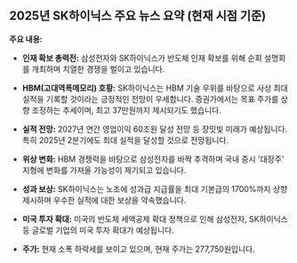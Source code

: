 ## 2025년 SK하이닉스 주요 뉴스 요약 (현재 시점 기준)

**주요 내용:**

*   **인재 확보 총력전:** 삼성전자와 SK하이닉스가 반도체 인재 확보를 위해 순회 설명회를 개최하며 치열한 경쟁을 벌이고 있습니다.

*   **HBM(고대역폭메모리) 호황:** SK하이닉스는 HBM 기술 우위를 바탕으로 사상 최대 실적을 기록할 것이라는 긍정적인 전망이 우세합니다. 증권가에서는 목표 주가를 상향 조정하는 추세이며, 최고 37만원까지 제시되기도 했습니다.

*   **실적 전망:** 2027년 연간 영업이익 60조원 달성 전망 등 장밋빛 미래가 예상됩니다. 특히 2025년 2분기에도 최대 실적을 달성할 것으로 전망됩니다.

*   **위상 변화:** HBM 경쟁력을 바탕으로 삼성전자를 바짝 추격하며 국내 증시 '대장주' 지형에 변화를 가져올 가능성이 제기되고 있습니다.

*   **성과 보상:** SK하이닉스는 노조에 성과급 지급률을 최대 기본급의 1700%까지 상향 제시하며 우수한 실적에 대한 보상을 약속했습니다.

*   **미국 투자 확대:** 미국의 반도체 세액공제 확대 정책으로 인해 삼성전자, SK하이닉스 등 글로벌 기업의 미국 투자 확대가 예상됩니다.

*   **주가:** 현재 소폭 하락세를 보이고 있으며, 현재 주가는 277,750원입니다.
